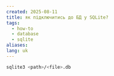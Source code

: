 ```yaml
---
created: 2025-08-11
title: як підключитись до БД у SQLite?
tags:
  - how-to
  - database
  - sqlite
aliases: 
lang: uk
---
```

```bash
sqlite3 <path>/<file>.db
```
